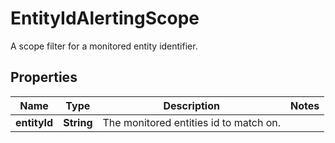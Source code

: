 

# EntityIdAlertingScope

A scope filter for a monitored entity identifier.

## Properties

| Name | Type | Description | Notes |
|------------ | ------------- | ------------- | -------------|
|**entityId** | **String** | The monitored entities id to match on. |  |



